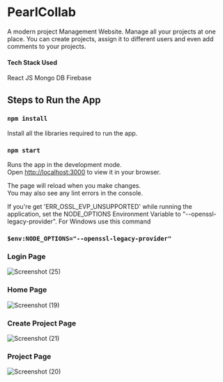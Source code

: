 # PearlCollab

A modern project Management Website. Manage all your projects at one place. You can create projects, assign it to different users and even add comments to your projects.
#### Tech Stack Used
React JS
Mongo DB
Firebase


## Steps to Run the App

### `npm install`

Install all the libraries required to run the app.

### `npm start`

Runs the app in the development mode.\
Open [http://localhost:3000](http://localhost:3000) to view it in your browser.

The page will reload when you make changes.\
You may also see any lint errors in the console.

If you're get 'ERR_OSSL_EVP_UNSUPPORTED' while running the application, set the NODE_OPTIONS Environment Variable to "--openssl-legacy-provider". For Windows use this command
### `$env:NODE_OPTIONS="--openssl-legacy-provider"`

### Login Page
![Screenshot (25)](https://user-images.githubusercontent.com/47482137/213913911-e8a75d8b-0395-44fc-9f4b-d93314f12d89.png)

### Home Page
![Screenshot (19)](https://user-images.githubusercontent.com/47482137/213913986-f6a33bd3-b459-4296-a6c5-1c37626df1a3.png)

### Create Project Page
![Screenshot (21)](https://user-images.githubusercontent.com/47482137/213913942-d15ef418-17ac-4346-8270-e25fdc37a270.png)

### Project Page
![Screenshot (20)](https://user-images.githubusercontent.com/47482137/213914023-c0f68ee6-adcf-46bb-8582-6fe265d953bb.png)
